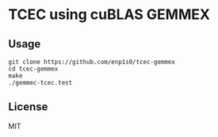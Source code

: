 # TCEC using cuBLAS GEMMEX

## Usage
```
git clone https://github.com/enp1s0/tcec-gemmex
cd tcec-gemmex
make
./gemmec-tcec.test
```

## License
MIT
